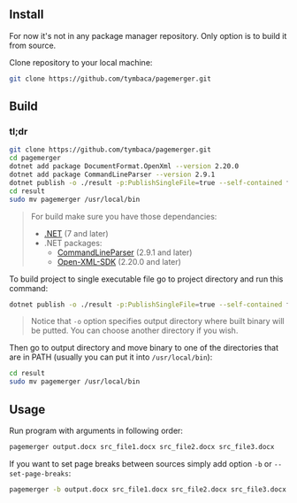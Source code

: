 ## Install
For now it's not in any package manager repository. Only option is to build it from source.

Clone repository to your local machine:
```sh
git clone https://github.com/tymbaca/pagemerger.git
```

## Build

### tl;dr
```sh
git clone https://github.com/tymbaca/pagemerger.git
cd pagemerger 
dotnet add package DocumentFormat.OpenXml --version 2.20.0
dotnet add package CommandLineParser --version 2.9.1
dotnet publish -o ./result -p:PublishSingleFile=true --self-contained false
cd result
sudo mv pagemerger /usr/local/bin
```

> For build make sure you have those dependancies:
> - [.NET](https://dotnet.microsoft.com/en-us/download) (7 and later)
> - .NET packages:
>   - [CommandLineParser](https://github.com/commandlineparser/commandline) (2.9.1 and later)
>   - [Open-XML-SDK](https://github.com/dotnet/Open-XML-SDK) (2.20.0 and later)

To build project to single executable file go to project directory and run this command:

```sh
dotnet publish -o ./result -p:PublishSingleFile=true --self-contained false
```

> Notice that `-o` option specifies output directory where built binary will be putted. You can choose another directory if you wish.

Then go to output directory and move binary to one of the directories that are in PATH (usually you can put it into `/usr/local/bin`):
```sh
cd result
sudo mv pagemerger /usr/local/bin
```


## Usage

Run program with arguments in following order:
```sh
pagemerger output.docx src_file1.docx src_file2.docx src_file3.docx
```

If you want to set page breaks between sources simply add option `-b` or `--set-page-breaks`:

```sh
pagemerger -b output.docx src_file1.docx src_file2.docx src_file3.docx
```
